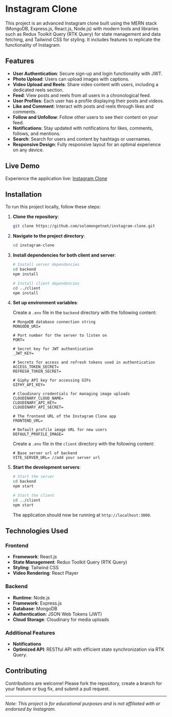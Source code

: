 # Instagram Clone

This project is an advanced Instagram clone built using the MERN stack (MongoDB, Express.js, React.js, Node.js) with modern tools and libraries such as Redux Toolkit Query (RTK Query) for state management and data fetching, and Tailwind CSS for styling. It includes features to replicate the functionality of Instagram.

## Features

- **User Authentication**: Secure sign-up and login functionality with JWT.
- **Photo Upload**: Users can upload images with captions.
- **Video Upload and Reels**: Share video content with users, including a dedicated reels section.
- **Feed**: View posts and reels from all users in a chronological feed.
- **User Profiles**: Each user has a profile displaying their posts and videos.
- **Like and Comment**: Interact with posts and reels through likes and comments.
- **Follow and Unfollow**: Follow other users to see their content on your feed.
- **Notifications**: Stay updated with notifications for likes, comments, follows, and mentions.
- **Search**: Search for users and content by hashtags or usernames.
- **Responsive Design**: Fully responsive layout for an optimal experience on any device.

## Live Demo

Experience the application live: [Instagram Clone](https://instagram-one-gilt.vercel.app)

## Installation

To run this project locally, follow these steps:

1. **Clone the repository**:

   ```bash
   git clone https://github.com/solomongetnet/instagram-clone.git
   ```

2. **Navigate to the project directory**:

   ```bash
   cd instagram-clone
   ```

3. **Install dependencies for both client and server**:

   ```bash
   # Install server dependencies
   cd backend
   npm install

   # Install client dependencies
   cd ../client
   npm install
   ```

4. **Set up environment variables**:

   Create a `.env` file in the `backend` directory with the following content:

   ```env
   # MongoDB database connection string
   MONGODB_URI= 

   # Port number for the server to listen on
   PORT=

   # Secret key for JWT authentication
   _JWT_KEY=

   # Secrets for access and refresh tokens used in authentication
   ACCESS_TOKEN_SECRET= 
   REFRESH_TOKEN_SECRET=

   # Giphy API key for accessing GIFs
   GIFHY_API_KEY=

   # Cloudinary credentials for managing image uploads
   CLOUDINARY_CLOUD_NAME= 
   CLOUDINARY_API_KEY= 
   CLOUDINARY_API_SECRET=

   # The frontend URL of the Instagram Clone app
   FRONTEND_URL=

   # Default profile image URL for new users
   DEFAULT_PROFILE_IMAGE=
   ```

   Create a `.env` file in the `client` directory with the following content:

   ```env
   # Base server url of backend
   VITE_SERVER_URL= //add your server url
   ```

5. **Start the development servers**:

   ```bash
   # Start the server
   cd backend
   npm start

   # Start the client
   cd ../client
   npm start
   ```

   The application should now be running at `http://localhost:3000`.

## Technologies Used

### Frontend

- **Framework**: React.js
- **State Management**: Redux Toolkit Query (RTK Query)
- **Styling**: Tailwind CSS
- **Video Rendering**: React Player

### Backend

- **Runtime**: Node.js
- **Framework**: Express.js
- **Database**: MongoDB
- **Authentication**: JSON Web Tokens (JWT)
- **Cloud Storage**: Cloudinary for media uploads

### Additional Features

- **Notifications**
- **Optimized API**: RESTful API with efficient state synchronization via RTK Query.

## Contributing

Contributions are welcome! Please fork the repository, create a branch for your feature or bug fix, and submit a pull request.

---

*Note: This project is for educational purposes and is not affiliated with or endorsed by Instagram.* 
